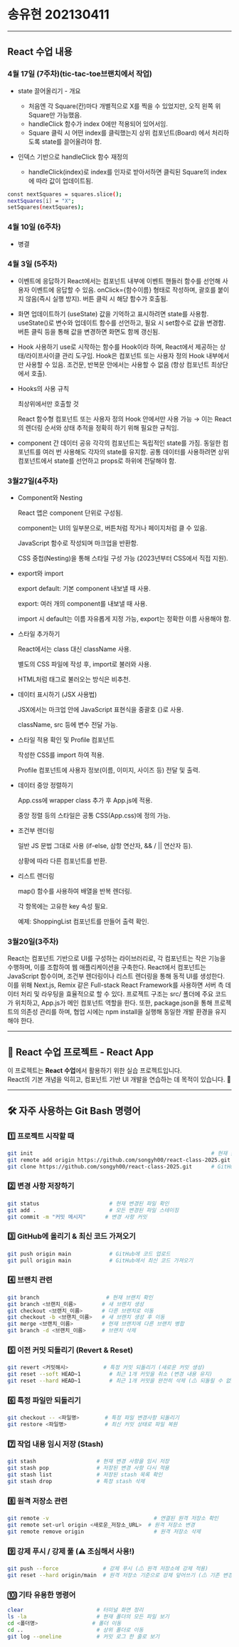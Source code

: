 # 송유현 202130411

---

## React 수업 내용

### 4월 17일 (7주차)(tic-tac-toe브랜치에서 작업)
- state 끌어올리기 - 개요
    - 처음엔 각 Square(칸)마다 개별적으로 X를 찍을 수 있었지만, 오직 왼쪽 위 Square만 가능했음.
    - handleClick 함수가 index 0에만 적용되어 있어서임.
    - Square 클릭 시 어떤 index를 클릭했는지 상위 컴포넌트(Board) 에서 처리하도록 state를 끌어올려야 함.

- 인덱스 기반으로 handleClick 함수 재정의
    - handleClick(index)로 index를 인자로 받아서하면 클릭된 Square의 index에 따라 값이 업데이트됨.
```sh
const nextSquares = squares.slice();
nextSquares[i] = "X";
setSquares(nextSquares);
```


### 4월 10일 (6주차)
- 병결

### 4월 3일 (5주차)
- 이벤트에 응답하기
    React에서는 컴포넌트 내부에 이벤트 핸들러 함수를 선언해 사용자 이벤트에 응답할 수 있음.
    onClick={함수이름} 형태로 작성하며, 괄호를 붙이지 않음(즉시 실행 방지).
    버튼 클릭 시 해당 함수가 호출됨.

- 화면 업데이트하기 (useState)
    값을 기억하고 표시하려면 state를 사용함.
    useState()로 변수와 업데이트 함수를 선언하고, 필요 시 set함수로 값을 변경함.
    버튼 클릭 등을 통해 값을 변경하면 화면도 함께 갱신됨.

- Hook 사용하기
    use로 시작하는 함수를 Hook이라 하며, React에서 제공하는 상태/라이프사이클 관리 도구임.
    Hook은 컴포넌트 또는 사용자 정의 Hook 내부에서만 사용할 수 있음.
    조건문, 반복문 안에서는 사용할 수 없음 (항상 컴포넌트 최상단에서 호출).

- Hooks의 사용 규칙

    최상위에서만 호출할 것

    React 함수형 컴포넌트 또는 사용자 정의 Hook 안에서만 사용 가능
    → 이는 React의 렌더링 순서와 상태 추적을 정확히 하기 위해 필요한 규칙임.

- component 간 데이터 공유
    각각의 컴포넌트는 독립적인 state를 가짐.
    동일한 컴포넌트를 여러 번 사용해도 각자의 state를 유지함.
    공통 데이터를 사용하려면 상위 컴포넌트에서 state를 선언하고 props로 하위에 전달해야 함.
    
### 3월27일(4주차)
- Component와 Nesting

    React 앱은 component 단위로 구성됨.

    component는 UI의 일부분으로, 버튼처럼 작거나 페이지처럼 클 수 있음.

    JavaScript 함수로 작성되며 마크업을 반환함.

    CSS 중첩(Nesting)을 통해 스타일 구성 가능 (2023년부터 CSS에서 직접 지원).

- export와 import

    export default: 기본 component 내보낼 때 사용.

    export: 여러 개의 component를 내보낼 때 사용.

    import 시 default는 이름 자유롭게 지정 가능, export는 정확한 이름 사용해야 함.

- 스타일 추가하기

    React에서는 class 대신 className 사용.

    별도의 CSS 파일에 작성 후, import로 불러와 사용.

    HTML처럼 <link> 태그로 불러오는 방식은 비추천.

- 데이터 표시하기 (JSX 사용법)

    JSX에서는 마크업 안에 JavaScript 표현식을 중괄호 {}로 사용.

    className, src 등에 변수 전달 가능.

- 스타일 적용 확인 및 Profile 컴포넌트

    작성한 CSS를 import 하여 적용.

    Profile 컴포넌트에 사용자 정보(이름, 이미지, 사이즈 등) 전달 및 출력.

- 데이터 중앙 정렬하기

    App.css에 wrapper class 추가 후 App.js에 적용.

    중앙 정렬 등의 스타일은 공통 CSS(App.css)에 정의 가능.

- 조건부 렌더링

    일반 JS 문법 그대로 사용 (if-else, 삼항 연산자, && / || 연산자 등).

    상황에 따라 다른 컴포넌트를 반환.

- 리스트 렌더링

    map() 함수를 사용하여 배열을 반복 렌더링.

    각 항목에는 고유한 key 속성 필요.

    예제: ShoppingList 컴포넌트를 만들어 출력 확인.

### 3월20일(3주차)
React는 컴포넌트 기반으로 UI를 구성하는 라이브러리로, 각 컴포넌트는 작은 기능을 수행하며, 이를 조합하여 웹 애플리케이션을 구축한다.
React에서 컴포넌트는 JavaScript 함수이며, 조건부 렌더링이나 리스트 렌더링을 통해 동적 UI를 생성한다.
이를 위해 Next.js, Remix 같은 Full-stack React Framework를 사용하면 서버 측 데이터 처리 및 라우팅을 효율적으로 할 수 있다.
프로젝트 구조는 src/ 폴더에 주요 코드가 위치하고, App.js가 메인 컴포넌트 역할을 한다. 또한, package.json을 통해 프로젝트의 의존성 관리를 하며, 협업 시에는 npm install을 실행해 동일한 개발 환경을 유지해야 한다.

---

## 🎨 React 수업 프로젝트 - React App

이 프로젝트는 **React 수업**에서 활용하기 위한 실습 프로젝트입니다.  
React의 기본 개념을 익히고, 컴포넌트 기반 UI 개발을 연습하는 데 목적이 있습니다. 🚀

---

## 🛠️ 자주 사용하는 Git Bash 명령어

### 1️⃣ 프로젝트 시작할 때
```sh
git init                                                        # 현재 폴더를 Git 저장소로 초기화
git remote add origin https://github.com/songyh00/react-class-2025.git  # GitHub 원격 저장소 추가
git clone https://github.com/songyh00/react-class-2025.git      # GitHub에서 프로젝트 다운로드
```

### 2️⃣ 변경 사항 저장하기
```sh
git status                      # 현재 변경된 파일 확인
git add .                       # 모든 변경된 파일 스테이징
git commit -m "커밋 메시지"      # 변경 사항 커밋
```

### 3️⃣ GitHub에 올리기 & 최신 코드 가져오기
```sh
git push origin main            # GitHub에 코드 업로드
git pull origin main            # GitHub에서 최신 코드 가져오기
```

### 4️⃣ 브랜치 관련
```sh
git branch                     # 현재 브랜치 확인
git branch <브랜치_이름>        # 새 브랜치 생성
git checkout <브랜치_이름>      # 다른 브랜치로 이동
git checkout -b <브랜치_이름>   # 새 브랜치 생성 후 이동
git merge <브랜치_이름>         # 현재 브랜치에 다른 브랜치 병합
git branch -d <브랜치_이름>     # 브랜치 삭제
```

### 5️⃣ 이전 커밋 되돌리기 (Revert & Reset)
```sh
git revert <커밋해시>           # 특정 커밋 되돌리기 (새로운 커밋 생성)
git reset --soft HEAD~1         # 최근 1개 커밋을 취소 (변경 내용 유지)
git reset --hard HEAD~1         # 최근 1개 커밋을 완전히 삭제 (⚠ 되돌릴 수 없음!)
```

### 6️⃣ 특정 파일만 되돌리기
```sh
git checkout -- <파일명>        # 특정 파일 변경사항 되돌리기
git restore <파일명>            # 최신 커밋 상태로 파일 복원
```

### 7️⃣ 작업 내용 임시 저장 (Stash)
```sh
git stash                   # 현재 변경 사항을 임시 저장
git stash pop               # 저장된 변경 사항 다시 적용
git stash list              # 저장된 stash 목록 확인
git stash drop              # 특정 stash 삭제
```

### 8️⃣ 원격 저장소 관련
```sh
git remote -v                                 # 연결된 원격 저장소 확인
git remote set-url origin <새로운_저장소_URL>  # 원격 저장소 변경
git remote remove origin                      # 원격 저장소 삭제
```

### 9️⃣ 강제 푸시 / 강제 풀 (⚠ 조심해서 사용!)
```sh
git push --force              # 강제 푸시 (⚠ 원격 저장소에 강제 적용)
git reset --hard origin/main  # 원격 저장소 기준으로 강제 덮어쓰기 (⚠ 기존 변경 사항 삭제됨)
```

### 🔟 기타 유용한 명령어
```sh
clear                       # 터미널 화면 정리
ls -la                      # 현재 폴더의 모든 파일 보기
cd <폴더명>                 # 폴더 이동
cd ..                       # 상위 폴더로 이동
git log --oneline           # 커밋 로그 한 줄로 보기
```
